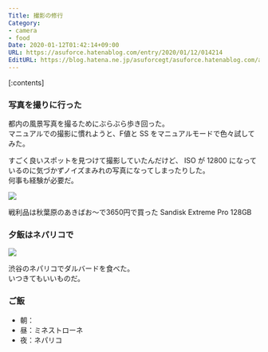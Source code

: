 ```yaml
---
Title: 撮影の修行
Category:
- camera
- food
Date: 2020-01-12T01:42:14+09:00
URL: https://asuforce.hatenablog.com/entry/2020/01/12/014214
EditURL: https://blog.hatena.ne.jp/asuforcegt/asuforce.hatenablog.com/atom/entry/26006613496368442
---
```


[:contents]

###  写真を撮りに行った

都内の風景写真を撮るためにぶらぶら歩き回った。  
マニュアルでの撮影に慣れようと、F値と  SS  をマニュアルモードで色々試してみた。

すごく良いスポットを見つけて撮影していたんだけど、 ISO が 12800 になっているのに気づかずノイズまみれの写真になってしまったりした。  
何事も経験が必要だ。

<span itemtype="http://schema.org/Photograph" itemscope="itemscope"><img class="magnifiable" src="https://cdn-ak.f.st-hatena.com/images/fotolife/a/asuforcegt/20200807/20200807141152.jpg" itemprop="image"></span>

戦利品は秋葉原のあきばお～で3650円で買った Sandisk Extreme Pro 128GB

### 夕飯はネパリコで

<span itemtype="http://schema.org/Photograph" itemscope="itemscope"><img class="magnifiable" src="https://cdn-ak.f.st-hatena.com/images/fotolife/a/asuforcegt/20200807/20200807141645.jpg" itemprop="image"></span>

渋谷のネパリコでダルバードを食べた。  
いつきてもいいものだ。

### ご飯

- 朝：
- 昼：ミネストローネ
- 夜：ネパリコ
